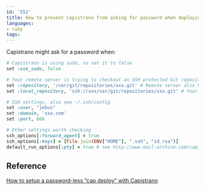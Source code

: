 ```yaml
---
id: '552'
title: How to prevent Capistrano from asking for password when deploying
languages:
- ruby
tags:
---
```

Capistrano might ask for a password when:


```ruby
# Capistrano is using sudo, so set it to false
set :use_sudo, false

# Your remote server is trying to checkout an SSH protected Git repository
set :repository, '/var/git/repositories/xxx.git' # Remote server also holds the git repository
set :local_repository, 'ssh://xxx/var/git/repositories/xxx.git' # Your development machine points to the remote machine 

# SSH settings, also see ~/.ssh/config
set :user, "jebus"
set :domain, 'xxx.com'
set :port, 666

# Other settings worth checking
ssh_options[:forward_agent] = true
ssh_options[:keys] = [File.join(ENV["HOME"], ".ssh", "id_rsa")]
default_run_options[:pty] = true # see http://www.mail-archive.com/capistrano@googlegroups.com/msg07323.html for details
```
    

Reference
---------

[How to setup a password-less “cap deploy” with Capistrano](http://www.rubyfleebie.com/how-to-setup-a-password-less-cap-deploy-with-capistrano/)

